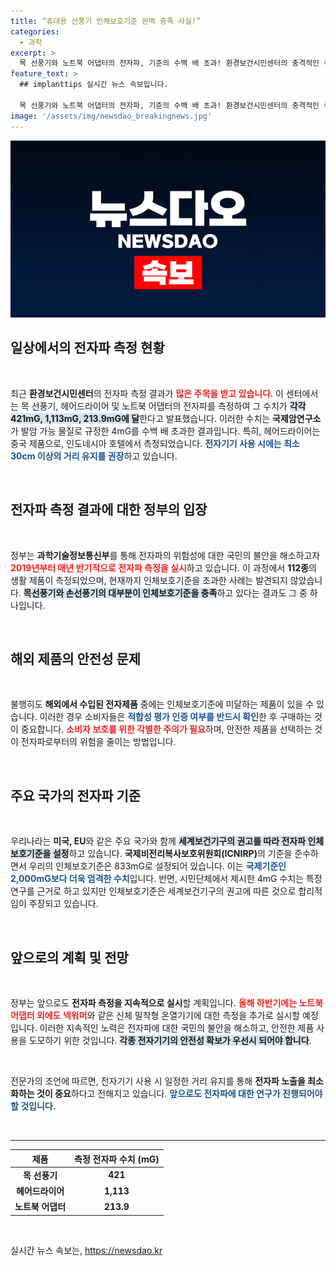 ```yaml
---
title: “휴대용 선풍기 인체보호기준 완벽 충족 사실!”
categories:
  - 과학
excerpt: >
  목 선풍기와 노트북 어댑터의 전자파, 기준의 수백 배 초과! 환경보건시민센터의 충격적인 측정 결과가 공개되었습니다. 과기정통부는 인체 보호 기준을 강조하며, 소비자에게 신중한 구매를 당부합니다.
feature_text: >
  ## implanttips 실시간 뉴스 속보입니다.

  목 선풍기와 노트북 어댑터의 전자파, 기준의 수백 배 초과! 환경보건시민센터의 충격적인 측정 결과가 공개되었습니다. 과기정통부는 인체 보호 기준을 강조하며, 소비자에게 신중한 구매를 당부합니다.
image: '/assets/img/newsdao_breakingnews.jpg'
---
```


<p><img src="/assets/img/newsdao_breakingnews.jpg" alt="implanttips 속보" /></p>

<h2>일상에서의 전자파 측정 현황</h2>

<p data-ke-size="size16">&nbsp;</p>

<p data-ke-size="size16">최근 <b>환경보건시민센터</b>의 전자파 측정 결과가 <b><span style="color: #ee2323;">많은 주목을 받고 있습니다</span></b>. 이 센터에서는 목 선풍기, 헤어드라이어 및 노트북 어댑터의 전자파를 측정하여 그 수치가 <b><span style="background-color: #21538527;">각각 421mG, 1,113mG, 213.9mG에 달</span></b>한다고 발표했습니다. 이러한 수치는 <b>국제암연구소</b>가 발암 가능 물질로 규정한 4mG를 수백 배 초과한 결과입니다. 특히, 헤어드라이어는 중국 제품으로, 인도네시아 호텔에서 측정되었습니다. <b><span style="color: #1a5490;">전자기기 사용 시에는 최소 30cm 이상의 거리 유지를 권장</span></b>하고 있습니다.</p>

<p data-ke-size="size16">&nbsp;</p>

<h2>전자파 측정 결과에 대한 정부의 입장</h2>

<p data-ke-size="size16">&nbsp;</p>

<p data-ke-size="size16">정부는 <b>과학기술정보통신부</b>를 통해 전자파의 위험성에 대한 국민의 불안을 해소하고자 <b><span style="color: #ee2323;">2019년부터 매년 반기적으로 전자파 측정을 실시</span></b>하고 있습니다. 이 과정에서 <b>112종</b>의 생활 제품이 측정되었으며, 현재까지 인체보호기준을 초과한 사례는 발견되지 않았습니다. <b><span style="background-color: #21538527;">목선풍기와 손선풍기의 대부분이 인체보호기준을 충족</span></b>하고 있다는 결과도 그 중 하나입니다.</p>

<p data-ke-size="size16">&nbsp;</p>

<h2>해외 제품의 안전성 문제</h2>

<p data-ke-size="size16">&nbsp;</p>

<p data-ke-size="size16">불행히도 <b>해외에서 수입된 전자제품</b> 중에는 인체보호기준에 미달하는 제품이 있을 수 있습니다. 이러한 경우 소비자들은 <b><span style="color: #1a5490;">적합성 평가 인증 여부를 반드시 확인</span></b>한 후 구매하는 것이 중요합니다. <b><span style="color: #ee2323;">소비자 보호를 위한 각별한 주의가 필요</span></b>하며, 안전한 제품을 선택하는 것이 전자파로부터의 위험을 줄이는 방법입니다.</p>

<p data-ke-size="size16">&nbsp;</p>

<h2>주요 국가의 전자파 기준</h2>

<p data-ke-size="size16">&nbsp;</p>

<p data-ke-size="size16">우리나라는 <b>미국, EU</b>와 같은 주요 국가와 함께 <b><span style="background-color: #21538527;">세계보건기구의 권고를 따라 전자파 인체보호기준을 설정</span></b>하고 있습니다. <b>국제비전리복사보호위원회(ICNIRP)</b>의 기준을 준수하면서 우리의 인체보호기준은 833mG로 설정되어 있습니다. 이는 <b><span style="color: #1a5490;">국제기준인 2,000mG보다 더욱 엄격한 수치</span></b>입니다. 반면, 시민단체에서 제시한 4mG 수치는 특정 연구를 근거로 하고 있지만 인체보호기준은 세계보건기구의 권고에 따른 것으로 합리적임이 주장되고 있습니다.</p>

<p data-ke-size="size16">&nbsp;</p>

<h2>앞으로의 계획 및 전망</h2>

<p data-ke-size="size16">&nbsp;</p>

<p data-ke-size="size16">정부는 앞으로도 <b>전자파 측정을 지속적으로 실시</b>할 계획입니다. <b><span style="color: #ee2323;">올해 하반기에는 노트북 어댑터 외에도 넥워머</span></b>와 같은 신체 밀착형 온열기기에 대한 측정을 추가로 실시할 예정입니다. 이러한 지속적인 노력은 전자파에 대한 국민의 불안을 해소하고, 안전한 제품 사용을 도모하기 위한 것입니다. <b><span style="background-color: #21538527;">각종 전자기기의 안전성 확보가 우선시 되어야 합니다</span></b>.</p>

<p data-ke-size="size16">&nbsp;</p>

<p data-ke-size="size16">전문가의 조언에 따르면, 전자기기 사용 시 일정한 거리 유지를 통해 <b>전자파 노출을 최소화하는 것이 중요</b>하다고 전해지고 있습니다. <b><span style="color: #1a5490;">앞으로도 전자파에 대한 연구가 진행되어야 할 것입니다</span></b>.</p>

<p data-ke-size="size16">&nbsp;</p>

<hr>

<table>
    <thead>
        <tr>
            <th style="text-align: center;">제품</th>
            <th style="text-align: center;">측정 전자파 수치 (mG)</th>
        </tr>
    </thead>
    <tbody>
        <tr>
            <td style="text-align: center; height: 17px;"><b>목 선풍기</b></td>
            <td style="text-align: center; height: 17px;"><b>421</b></td>
        </tr>
        <tr>
            <td style="text-align: center; height: 17px;"><b>헤어드라이어</b></td>
            <td style="text-align: center; height: 17px;"><b>1,113</b></td>
        </tr>
        <tr>
            <td style="text-align: center; height: 17px;"><b>노트북 어댑터</b></td>
            <td style="text-align: center; height: 17px;"><b>213.9</b></td>
        </tr>
    </tbody>
</table>

<p data-ke-size="size16">&nbsp;</p>
실시간 뉴스 속보는, <a href="https://newsdao.kr" rel="dofollow">https://newsdao.kr</a>



